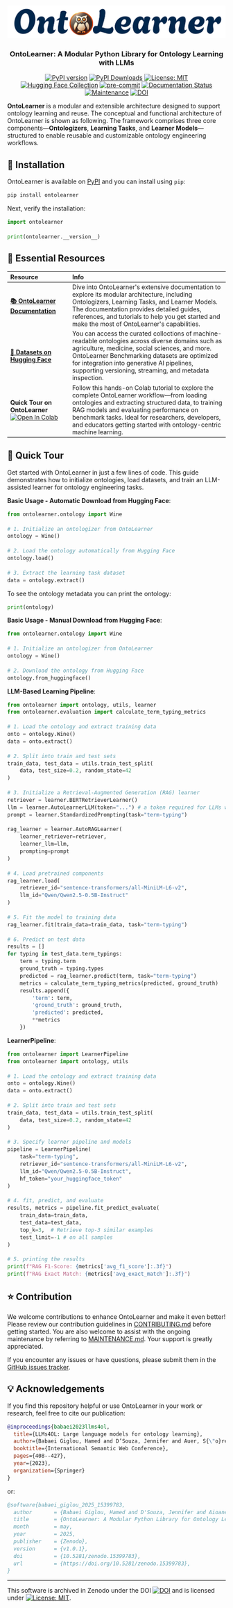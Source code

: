 <div align="center">
  <img src="https://raw.githubusercontent.com/sciknoworg/OntoLearner/main/images/logo.png" alt="OntoLearner Logo"/>
</div>

<h3 align="center">OntoLearner: A Modular Python Library for Ontology Learning with LLMs</h3>

<div align="center">

[![PyPI version](https://badge.fury.io/py/OntoLearner.svg)](https://badge.fury.io/py/OntoLearner)
[![PyPI Downloads](https://static.pepy.tech/badge/ontolearner)](https://pepy.tech/projects/ontolearner)
[![License: MIT](https://img.shields.io/badge/License-MIT-yellow.svg)](https://opensource.org/licenses/MIT)
[![Hugging Face Collection](https://img.shields.io/badge/🤗HuggingFace-Collection-blue)](https://huggingface.co/collections/SciKnowOrg/)
[![pre-commit](https://img.shields.io/badge/pre--commit-enabled-brightgreen?logo=pre-commit)](https://github.com/pre-commit/pre-commit)
[![Documentation Status](https://app.readthedocs.org/projects/ontolearner/badge/)](https://ontolearner.readthedocs.io/)
[![Maintenance](https://img.shields.io/badge/Maintained%3F-yes-green.svg)](MAINTANANCE.md)
[![DOI](https://zenodo.org/badge/913867999.svg)](https://doi.org/10.5281/zenodo.15399773)


</div>

**OntoLearner**  is a modular and extensible architecture designed to support ontology learning and reuse. The conceptual and functional architecture of OntoLearner is shown as following. The framework comprises three core components—**Ontologizers**, **Learning Tasks**, and **Learner Models**—structured to enable reusable and customizable ontology engineering workflows.

## 🧪 Installation

OntoLearner is available on [PyPI](https://pypi.org/project/OntoLearner/) and you can install using `pip`:

```bash
pip install ontolearner
```

Next, verify the installation:
```python
import ontolearner

print(ontolearner.__version__)
```


## 🔗 Essential Resources

| Resource                                                                                                                                                                                          | Info |
|:--------------------------------------------------------------------------------------------------------------------------------------------------------------------------------------------------|:-----|
| **[📚 OntoLearner Documentation](https://ontolearner.readthedocs.io/)**                                                                                                                           | Dive into OntoLearner's extensive documentation to explore its modular architecture, including Ontologizers, Learning Tasks, and Learner Models. The documentation provides detailed guides, references, and tutorials to help you get started and make the most of OntoLearner's capabilities.  |
| **[🤗 Datasets on Hugging Face](https://huggingface.co/collections/SciKnowOrg/ontolearner-benchmarking-6823bcd051300c210b7ef68a)**                                                                | You can access the curated colloctions of machine-readable ontologies across diverse domains such as agriculture, medicine, social sciences, and more. OntoLearner Benchmarking datasets are optimized for integration into generative AI pipelines, supporting versioning, streaming, and metadata inspection.|
| **Quick Tour on OntoLearner** [![Open In Colab](https://colab.research.google.com/assets/colab-badge.svg)](https://colab.research.google.com/drive/1DuElAyEFzd1vtqTjDEXWcc0zCbiV2Yee?usp=sharing) | Follow this hands-on Colab tutorial to explore the complete OntoLearner workflow—from loading ontologies and extracting structured data, to training RAG models and evaluating performance on benchmark tasks. Ideal for researchers, developers, and educators getting started with ontology-centric machine learning. |


## 🚀 Quick Tour
Get started with OntoLearner in just a few lines of code. This guide demonstrates how to initialize ontologies, load datasets, and train an LLM-assisted learner for ontology engineering tasks.

**Basic Usage - Automatic Download from Hugging Face**:
```python
from ontolearner.ontology import Wine

# 1. Initialize an ontologizer from OntoLearner
ontology = Wine()

# 2. Load the ontology automatically from Hugging Face
ontology.load()

# 3. Extract the learning task dataset
data = ontology.extract()
```

To see the ontology metadata you can print the ontology:
```python
print(ontology)
```

**Basic Usage - Manual Download from Hugging Face**:
```python
from ontolearner.ontology import Wine

# 1. Initialize an ontologizer from OntoLearner
ontology = Wine()

# 2. Download the ontology from Hugging Face
ontology.from_huggingface()
```

**LLM-Based Learning Pipeline**:
```python
from ontolearner import ontology, utils, learner
from ontolearner.evaluation import calculate_term_typing_metrics

# 1. Load the ontology and extract training data
onto = ontology.Wine()
data = onto.extract()

# 2. Split into train and test sets
train_data, test_data = utils.train_test_split(
    data, test_size=0.2, random_state=42
)

# 3. Initialize a Retrieval-Augmented Generation (RAG) learner
retriever = learner.BERTRetrieverLearner()
llm = learner.AutoLearnerLLM(token="...") # a token required for LLMs with an access
prompt = learner.StandardizedPrompting(task="term-typing")

rag_learner = learner.AutoRAGLearner(
    learner_retriever=retriever,
    learner_llm=llm,
    prompting=prompt
)

# 4. Load pretrained components
rag_learner.load(
    retriever_id="sentence-transformers/all-MiniLM-L6-v2",
    llm_id="Qwen/Qwen2.5-0.5B-Instruct"
)

# 5. Fit the model to training data
rag_learner.fit(train_data=train_data, task="term-typing")

# 6. Predict on test data
results = []
for typing in test_data.term_typings:
    term = typing.term
    ground_truth = typing.types
    predicted = rag_learner.predict(term, task="term-typing")
    metrics = calculate_term_typing_metrics(predicted, ground_truth)
    results.append({
        'term': term,
        'ground_truth': ground_truth,
        'predicted': predicted,
        **metrics
    })
```

**LearnerPipeline**:
```python
from ontolearner import LearnerPipeline
from ontolearner import ontology, utils

# 1. Load the ontology and extract training data
onto = ontology.Wine()
data = onto.extract()

# 2. Split into train and test sets
train_data, test_data = utils.train_test_split(
    data, test_size=0.2, random_state=42
)

# 3. Specify learner pipeline and models
pipeline = LearnerPipeline(
    task="term-typing",
    retriever_id="sentence-transformers/all-MiniLM-L6-v2",
    llm_id="Qwen/Qwen2.5-0.5B-Instruct",
    hf_token="your_huggingface_token"
)

# 4. fit, predict, and evaluate
results, metrics = pipeline.fit_predict_evaluate(
    train_data=train_data,
    test_data=test_data,
    top_k=3,  # Retrieve top-3 similar examples
    test_limit=-1 # on all samples
)

# 5. printing the results
print(f"RAG F1-Score: {metrics['avg_f1_score']:.3f}")
print(f"RAG Exact Match: {metrics['avg_exact_match']:.3f}")
```

## ⭐ Contribution

We welcome contributions to enhance OntoLearner and make it even better! Please review our contribution guidelines in [CONTRIBUTING.md](CONTRIBUTING.md) before getting started. You are also welcome to assist with the ongoing maintenance by referring to [MAINTENANCE.md](MAINTENANCE.md). Your support is greatly appreciated.


If you encounter any issues or have questions, please submit them in the [GitHub issues tracker](https://github.com/sciknoworg/OntoLearner/issues).


## 💡 Acknowledgements

If you find this repository helpful or use OntoLearner in your work or research, feel free to cite our publication:

```bibtex
@inproceedings{babaei2023llms4ol,
  title={LLMs4OL: Large language models for ontology learning},
  author={Babaei Giglou, Hamed and D’Souza, Jennifer and Auer, S{\"o}ren},
  booktitle={International Semantic Web Conference},
  pages={408--427},
  year={2023},
  organization={Springer}
}
```
or:
```bibtex
@software{babaei_giglou_2025_15399783,
  author       = {Babaei Giglou, Hamed and D'Souza, Jennifer and Aioanei, Andrei and Mihindukulasooriya, Nandana and Auer, Sören},
  title        = {OntoLearner: A Modular Python Library for Ontology Learning with LLMs},
  month        = may,
  year         = 2025,
  publisher    = {Zenodo},
  version      = {v1.0.1},
  doi          = {10.5281/zenodo.15399783},
  url          = {https://doi.org/10.5281/zenodo.15399783},
}
```

***

This software is archived in Zenodo under the DOI [![DOI](https://zenodo.org/badge/913867999.svg)](https://doi.org/10.5281/zenodo.15399773) and is licensed under [![License: MIT](https://img.shields.io/badge/License-MIT-yellow.svg)](https://opensource.org/licenses/MIT).
